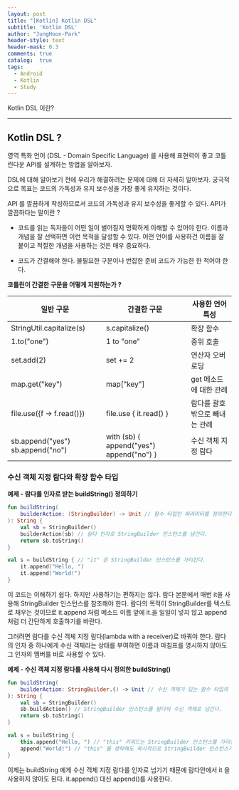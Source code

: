 ```yaml
---
layout: post
title: "[Kotlin] Kotlin DSL"
subtitle: 'Kotlin DSL'
author: "JungHoon-Park"
header-style: text
header-mask: 0.3
comments: true
catalog:  true
tags:
  - Android
  - Kotlin
  - Study
---
```


Kotlin DSL 이란?

---

## Kotlin DSL ?

영역 특화 언어 (DSL - Domain Specific Language) 를 사용해 표현력이 좋고 코틀린다운 API를 설계하는 방법을 알아보자.

DSL에 대해 알아보기 전에 우리가 해결하려는 문제에 대해 더 자세히 알아보자.
궁극적으로 목표는 코드의 가독성과 유지 보수성을 가장 좋게 유지하는 것이다.

API 를 깔끔하게 작성하므로서 코드의 가독성과 유지 보수성을 좋게할 수 있다.
API가 깔끔하다는 말이란 ?
- 코드를 읽는 독자들이 어떤 일이 벌어질지 명확하게 이해할 수 있어야 한다. 이름과 개념을 잘 선택하면 이런 목적을 달성할 수 있다.
어떤 언어를 사용하건 이름을 잘 붙이고 적절한 개념을 사용하는 것은 매우 중요하다.

- 코드가 간결해야 한다. 불필요한 구문이나 번잡한 준비 코드가 가능한 한 적어야 한다.


**코틀린이 간결한 구문을 어떻게 지원하는가 ?**


|일반 구문|간결한 구문|사용한 언어 특성|
|------|---|---|
|StringUtil.capitalize(s)|s.capitalize()|확장 함수|
|1.to("one")|1 to "one"|중위 호출|
|set.add(2)|set += 2|연산자 오버로딩|
|map.get("key")|map["key"]|get 메소드에 대한 관례|
|file.use({f -> f.read()})|file.use { it.read() }|람다를 괄호 밖으로 빼내는 관례|
|sb.append("yes") sb.append("no")|with (sb) { append("yes") append("no") }|수신 객체 지정 람다|

### 수신 객체 지정 람다와 확장 함수 타입

**예제 - 람다를 인자로 받는 buildString() 정의하기**
~~~kotlin
fun buildString(
    builderAction: (StringBuilder) -> Unit // 함수 타입인 파라미터를 정의한다.
): String {
    val sb = StringBuilder()
    builderAction(sb) // 람다 인자로 StringBuilder 인스턴스를 넘긴다.
    return sb.toString()
}
~~~

~~~kotlin
val s = buildString { // "it" 은 StringBuilder 인스턴스를 가리킨다.
    it.append("Hello, ")
    it.append("World!")
}
~~~

이 코드는 이해하기 쉽다. 하지만 사용하기는 편하지는 않다. 람다 본문에서 매번 it을 사용해 StringBuilder 인스턴스를 참조해야 한다.
람다의 목적이 StringBuilder를 텍스트로 채우는 것이므로 it.append 처럼 메소드 이름 앞에 it.을 일일이 넣지 않고 append처럼 더 간단하게 호출하기를 바란다.

그러려면 람다를 수신 객체 지정 람다(lambda with a receiver)로 바꿔야 한다.
람다의 인자 중 하나에게 수신 객체라는 상태를 부여하면 이름과 마침표를 명시하지 않아도 그 인자의 멤버를 바로 사용할 수 있다.


**예제 - 수신 객체 지정 람다를 사용해 다시 정의한 buildString()**

~~~kotlin
fun buildString(
    builderAction: StringBuilder.() -> Unit // 수신 객체가 있는 함수 타입의 파라미터를 선언한다.
): String {
    val sb = StringBuilder()
    sb.buildAction() // StringBuilder 인스턴스를 람다의 수신 객체로 넘긴다.
    return sb.toString()
}
~~~

~~~kotlin
val s = buildString {
    this.append("Hello, ") // "this" 키워드는 StringBuilder 인스턴스를 가리킨다.
    append("World!") // "this" 를 생략해도 묵시적으로 StringBuilder 인스턴스가 수신 객체로 취급된다.
}
~~~

이제는 buildString 에게 수신 객체 지정 람다를 인자로 넘기기 때문에 람다안에서 it 을 사용하지 않아도 된다.
it.append() 대신 append()를 사용한다.




